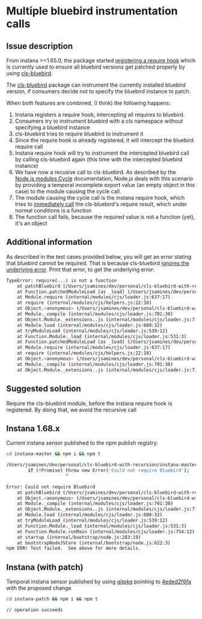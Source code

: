# Multiple bluebird instrumentation calls

## Issue description
From instana >=1.65.0, the package started [registering a require hook](https://github.com/instana/nodejs-sensor/blob/master/packages/core/src/tracing/instrumentation/control_flow/bluebird.js#L18) which is currently used to ensure all bluebird versions get patched properly by using [cls-bluebird](https://github.com/TimBeyer/cls-bluebird/blob/master/lib/index.js#L16).

The [cls-bluebird](https://github.com/TimBeyer/cls-bluebird/blob/master/lib/index.js#L16) package can instrument the currently installed bluebird version, if consumers decide not to specify the bluebird instance to patch.

When both features are combined, (I think) the following happens:

1. Instana registers a require hook, intercepting all requires to bluebird.
2. Consumers try to instrument bluebird with a cls namespace without specifying a bluebird instance
3. cls-bluebird tries to require bluebird to instrument it
4. Since the require hook is already registered, it will intercept the bluebird require call
5. Instana require hook will try to instrument the intercepted bluebird call by calling cls-bluebird again (this time with the intercepted bluebird instance)
6. We have now a recusive call to cls-bluebird. As described by the [Node.js modules Cycle](https://nodejs.org/dist/latest-v10.x/docs/api/modules.html#modules_cycles) documentation, Node.js deals with this scenario by providing a temporal incomplete export value (an empty object in this case) to the module causing the cycle call. 
7. The module causing the cycle call is the instana require hook, which tries to [immediately call](https://github.com/instana/nodejs-sensor/blob/master/packages/core/src/tracing/instrumentation/control_flow/bluebird.js#L18) the cls-bluebird's require result, which under normal conditions is a function
8. The function call fails, because the required value is not a function (yet), it's an object

## Additional information
As described in the test cases provided below, you will get an error stating that bluebird cannot be required. That is because cls-bluebird [ignores the underlying error](https://github.com/TimBeyer/cls-bluebird/blob/master/lib/index.js#L16). Print that error, to get the underlying error:

```bash
TypeError: require(...) is not a function
    at patchBluebird (/Users/jsamines/dev/personal/cls-bluebird-with-recursion/instana-master/node_modules/@instana/core/src/tracing/instrumentation/control_flow/bluebird.js:19:26)
    at Function.patchedModuleLoad [as _load] (/Users/jsamines/dev/personal/cls-bluebird-with-recursion/instana-master/node_modules/@instana/core/src/util/requireHook.js:58:36)
    at Module.require (internal/modules/cjs/loader.js:637:17)
    at require (internal/modules/cjs/helpers.js:22:18)
    at Object.<anonymous> (/Users/jsamines/dev/personal/cls-bluebird-with-recursion/instana-master/node_modules/cls-bluebird/lib/index.js:15:13)
    at Module._compile (internal/modules/cjs/loader.js:701:30)
    at Object.Module._extensions..js (internal/modules/cjs/loader.js:712:10)
    at Module.load (internal/modules/cjs/loader.js:600:32)
    at tryModuleLoad (internal/modules/cjs/loader.js:539:12)
    at Function.Module._load (internal/modules/cjs/loader.js:531:3)
    at Function.patchedModuleLoad [as _load] (/Users/jsamines/dev/personal/cls-bluebird-with-recursion/instana-master/node_modules/@instana/core/src/util/requireHook.js:25:32)
    at Module.require (internal/modules/cjs/loader.js:637:17)
    at require (internal/modules/cjs/helpers.js:22:18)
    at Object.<anonymous> (/Users/jsamines/dev/personal/cls-bluebird-with-recursion/instana-master/test.js:12:28)
    at Module._compile (internal/modules/cjs/loader.js:701:30)
    at Object.Module._extensions..js (internal/modules/cjs/loader.js:712:10)
```

## Suggested solution
Require the cls-bluebird module, before the instana require hook is registered. By doing that, we avoid the recursive call


## Instana 1.68.x
Current instana sensor published to the npm publish registry:

```bash
cd instana-master && npm i && npm t

/Users/jsamines/dev/personal/cls-bluebird-with-recursion/instana-master/node_modules/cls-bluebird/lib/index.js:46
		if (!Promise) throw new Error('Could not require Bluebird');
		              ^

Error: Could not require Bluebird
    at patchBluebird (/Users/jsamines/dev/personal/cls-bluebird-with-recursion/instana-master/node_modules/cls-bluebird/lib/index.js:46:23)
    at Object.<anonymous> (/Users/jsamines/dev/personal/cls-bluebird-with-recursion/instana-master/test.js:17:1)
    at Module._compile (internal/modules/cjs/loader.js:701:30)
    at Object.Module._extensions..js (internal/modules/cjs/loader.js:712:10)
    at Module.load (internal/modules/cjs/loader.js:600:32)
    at tryModuleLoad (internal/modules/cjs/loader.js:539:12)
    at Function.Module._load (internal/modules/cjs/loader.js:531:3)
    at Function.Module.runMain (internal/modules/cjs/loader.js:754:12)
    at startup (internal/bootstrap/node.js:283:19)
    at bootstrapNodeJSCore (internal/bootstrap/node.js:622:3)
npm ERR! Test failed.  See above for more details.
```

## Instana (with patch)
Temporal instana sensor published by using [gitpkg](https://github.com/ramasilveyra/gitpkg) pointing to [4eded2f6fa](https://github.com/jonathansamines/nodejs-sensor/commit/4eded2f6fa8b365a002b902a747cba66e508ec2e) with the proposed change

```bash
cd instana-patch && npm i && npm t

// operation succeeds
```
